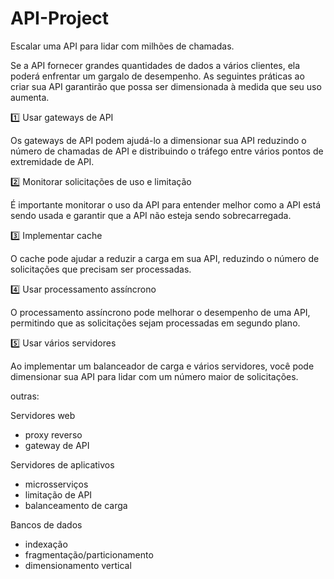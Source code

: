 # API-Project


Escalar uma API para lidar com milhões de chamadas.

Se a API fornecer grandes quantidades de dados a vários clientes, ela poderá enfrentar um gargalo de desempenho. 
As seguintes práticas ao criar sua API garantirão que possa ser dimensionada à medida que seu uso aumenta.

1️⃣ Usar gateways de API

Os gateways de API podem ajudá-lo a dimensionar sua API reduzindo o número de chamadas de API e distribuindo o tráfego entre vários pontos de extremidade de API.

2️⃣ Monitorar solicitações de uso e limitação

É importante monitorar o uso da API para entender melhor como a API está sendo usada e garantir que a API não esteja sendo sobrecarregada.

3️⃣ Implementar cache

O cache pode ajudar a reduzir a carga em sua API, reduzindo o número de solicitações que precisam ser processadas.

4️⃣ Usar processamento assíncrono

O processamento assíncrono pode melhorar o desempenho de uma API, permitindo que as solicitações sejam processadas em segundo plano.

5️⃣ Usar vários servidores

Ao implementar um balanceador de carga e vários servidores, você pode dimensionar sua API para lidar com um número maior de solicitações.

outras:

Servidores web
- proxy reverso
- gateway de API

Servidores de aplicativos
- microsserviços
- limitação de API
- balanceamento de carga

Bancos de dados
- indexação
- fragmentação/particionamento
- dimensionamento vertical

